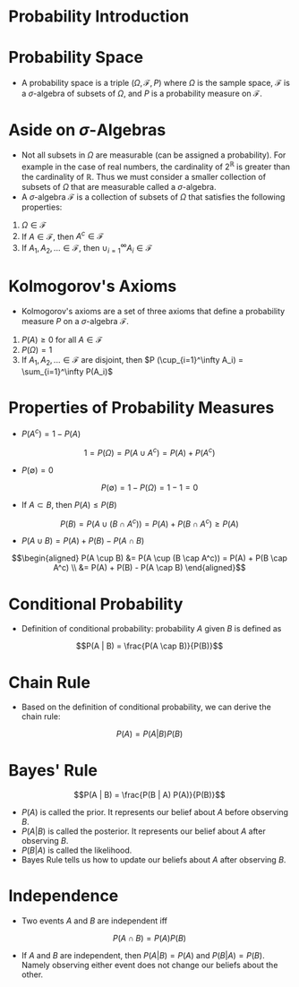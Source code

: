 Probability Introduction
======================================

# Probability Space 
* A probability space is a triple $(\Omega, \mathcal{F}, P)$ where $\Omega$ is the sample space, $\mathcal{F}$ is a $\sigma$-algebra of subsets of $\Omega$, and $P$ is a probability measure on $\mathcal{F}$.

# Aside on $\sigma$-Algebras
* Not all subsets in $\Omega$ are measurable (can be assigned a probability). For example in the case of real numbers, the cardinality of $2^\mathbb{R}$ is greater than the cardinality of $\mathbb{R}$. Thus we must consider a smaller collection of subsets of $\Omega$ that are measurable called a $\sigma$-algebra.
* A $\sigma$-algebra $\mathcal{F}$ is a collection of subsets of $\Omega$ that satisfies the following properties:
1. $\Omega \in \mathcal{F}$
2. If $A \in \mathcal{F}$, then $A^c \in \mathcal{F}$
3. If $A_1, A_2, ... \in \mathcal{F}$, then $\cup_{i=1}^\infty A_i \in \mathcal{F}$
 

# Kolmogorov's Axioms
* Kolmogorov's axioms are a set of three axioms that define a probability measure $P$ on a $\sigma$-algebra $\mathcal{F}$.
1. $P(A) \ge 0$ for all $A \in \mathcal{F}$
2. $P(\Omega) = 1$
3. If $A_1, A_2, ... \in \mathcal{F}$ are disjoint, then $P (\cup_{i=1}^\infty A_i) = \sum_{i=1}^\infty P(A_i)$

# Properties of Probability Measures
* $P(A^c) = 1 - P(A)$
``` math
1 = P(\Omega) = P(A \cup A^c) = P(A) + P(A^c)
```

* $P(\emptyset) = 0$
``` math
P(\emptyset) = 1 - P(\Omega) = 1 - 1 = 0
```

* If $A \subset B$, then $P(A) \le P(B)$
``` math
P(B) = P(A \cup (B \cap A^c)) = P(A) + P(B \cap A^c) \ge P(A)
```

* $P(A \cup B) = P(A) + P(B) - P(A \cap B)$
``` math
\begin{aligned}
P(A \cup B) &= P(A \cup (B \cap A^c)) = P(A) + P(B \cap A^c) \\ 
&= P(A) + P(B) - P(A \cap B)
\end{aligned}
```

# Conditional Probability
* Definition of conditional probability: probability $A$ given $B$ is defined as 
``` math
P(A | B) = \frac{P(A \cap B)}{P(B)}
```

# Chain Rule 
* Based on the definition of conditional probability, we can derive the chain rule:
``` math
P(A) = P(A | B) P(B)
```

# Bayes' Rule
``` math
P(A | B) = \frac{P(B | A) P(A)}{P(B)}
```
* $P(A)$ is called the prior. It represents our belief about $A$ before observing $B$.
* $P(A | B)$ is called the posterior. It represents our belief about $A$ after observing $B$.
* $P(B | A)$ is called the likelihood.
* Bayes Rule tells us how to update our beliefs about $A$ after observing $B$.

# Independence
* Two events $A$ and $B$ are independent iff
``` math
P(A \cap B) = P(A) P(B)
```
* If $A$ and $B$ are independent, then $P(A | B) = P(A)$ and $P(B | A) = P(B)$. Namely observing either event does not change our beliefs about the other.


